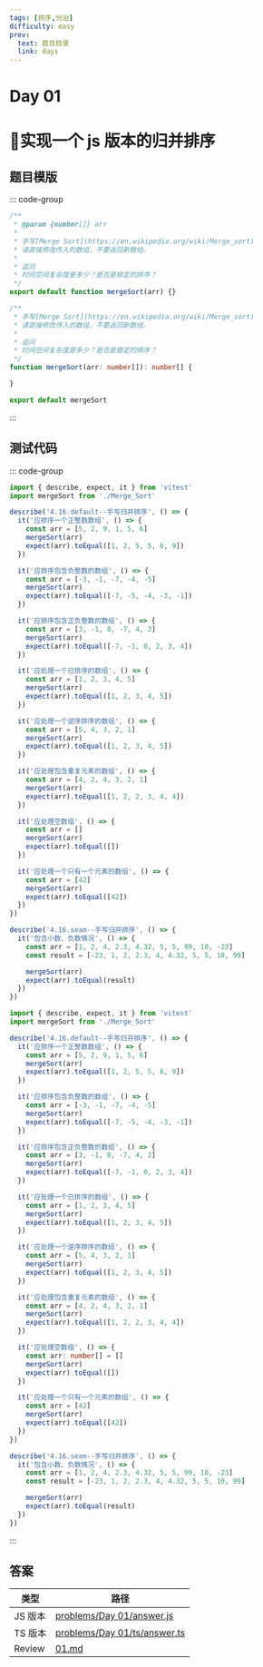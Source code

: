 ```yaml
---
tags: [排序,分治]
difficulty: easy
prev:
  text: 题目目录
  link: days
---
```


<Badge type="tip" text="easy" />
<Badge type="info" text="排序" />
<Badge type="info" text="分治" />

# Day 01

# 🎉实现一个 js 版本的归并排序

## 题目模版

::: code-group

```js [mergeSort.js]
/**
 * @param {number[]} arr
 *
 * 手写[Merge Sort](https://en.wikipedia.org/wiki/Merge_sort)
 * 请直接修改传入的数组，不要返回新数组。
 *
 * 追问
 * 时间空间复杂度是多少？是否是稳定的排序？
 */
export default function mergeSort(arr) {}
```

```ts [mergeSort.ts]
/**
 * 手写[Merge Sort](https://en.wikipedia.org/wiki/Merge_sort)
 * 请直接修改传入的数组，不要返回新数组。
 *
 * 追问
 * 时间空间复杂度是多少？是否是稳定的排序？
 */
function mergeSort(arr: number[]): number[] {

}

export default mergeSort
```

:::

## 测试代码

::: code-group

```js [Merge_Sort.spec.js]
import { describe, expect, it } from 'vitest'
import mergeSort from './Merge_Sort'

describe('4.16.default--手写归并排序', () => {
  it('应排序一个正整数数组', () => {
    const arr = [5, 2, 9, 1, 5, 6]
    mergeSort(arr)
    expect(arr).toEqual([1, 2, 5, 5, 6, 9])
  })

  it('应排序包含负整数的数组', () => {
    const arr = [-3, -1, -7, -4, -5]
    mergeSort(arr)
    expect(arr).toEqual([-7, -5, -4, -3, -1])
  })

  it('应排序包含正负整数的数组', () => {
    const arr = [3, -1, 0, -7, 4, 2]
    mergeSort(arr)
    expect(arr).toEqual([-7, -1, 0, 2, 3, 4])
  })

  it('应处理一个已排序的数组', () => {
    const arr = [1, 2, 3, 4, 5]
    mergeSort(arr)
    expect(arr).toEqual([1, 2, 3, 4, 5])
  })

  it('应处理一个逆序排序的数组', () => {
    const arr = [5, 4, 3, 2, 1]
    mergeSort(arr)
    expect(arr).toEqual([1, 2, 3, 4, 5])
  })

  it('应处理包含重复元素的数组', () => {
    const arr = [4, 2, 4, 3, 2, 1]
    mergeSort(arr)
    expect(arr).toEqual([1, 2, 2, 3, 4, 4])
  })

  it('应处理空数组', () => {
    const arr = []
    mergeSort(arr)
    expect(arr).toEqual([])
  })

  it('应处理一个只有一个元素的数组', () => {
    const arr = [42]
    mergeSort(arr)
    expect(arr).toEqual([42])
  })
})

describe('4.16.seam--手写归并排序', () => {
  it('包含小数、负数情况', () => {
    const arr = [1, 2, 4, 2.3, 4.32, 5, 5, 99, 10, -23]
    const result = [-23, 1, 2, 2.3, 4, 4.32, 5, 5, 10, 99]

    mergeSort(arr)
    expect(arr).toEqual(result)
  })
})

```

```ts [Merge_Sort.spec.ts]
import { describe, expect, it } from 'vitest'
import mergeSort from './Merge_Sort'

describe('4.16.default--手写归并排序', () => {
  it('应排序一个正整数数组', () => {
    const arr = [5, 2, 9, 1, 5, 6]
    mergeSort(arr)
    expect(arr).toEqual([1, 2, 5, 5, 6, 9])
  })

  it('应排序包含负整数的数组', () => {
    const arr = [-3, -1, -7, -4, -5]
    mergeSort(arr)
    expect(arr).toEqual([-7, -5, -4, -3, -1])
  })

  it('应排序包含正负整数的数组', () => {
    const arr = [3, -1, 0, -7, 4, 2]
    mergeSort(arr)
    expect(arr).toEqual([-7, -1, 0, 2, 3, 4])
  })

  it('应处理一个已排序的数组', () => {
    const arr = [1, 2, 3, 4, 5]
    mergeSort(arr)
    expect(arr).toEqual([1, 2, 3, 4, 5])
  })

  it('应处理一个逆序排序的数组', () => {
    const arr = [5, 4, 3, 2, 1]
    mergeSort(arr)
    expect(arr).toEqual([1, 2, 3, 4, 5])
  })

  it('应处理包含重复元素的数组', () => {
    const arr = [4, 2, 4, 3, 2, 1]
    mergeSort(arr)
    expect(arr).toEqual([1, 2, 2, 3, 4, 4])
  })

  it('应处理空数组', () => {
    const arr: number[] = []
    mergeSort(arr)
    expect(arr).toEqual([])
  })

  it('应处理一个只有一个元素的数组', () => {
    const arr = [42]
    mergeSort(arr)
    expect(arr).toEqual([42])
  })
})

describe('4.16.seam--手写归并排序', () => {
  it('包含小数、负数情况', () => {
    const arr = [1, 2, 4, 2.3, 4.32, 5, 5, 99, 10, -23]
    const result = [-23, 1, 2, 2.3, 4, 4.32, 5, 5, 10, 99]

    mergeSort(arr)
    expect(arr).toEqual(result)
  })
})

```

:::

## 答案

| 类型    | 路径                                                                                                                      |
| ------- | ------------------------------------------------------------------------------------------------------------------------- |
| JS 版本 | [problems/Day 01/answer.js](https://github.com/506-FETL/one-question-per-day/blob/main/problems/Day%2001/answer.js)       |
| TS 版本 | [problems/Day 01/ts/answer.ts](https://github.com/506-FETL/one-question-per-day/blob/main/problems/Day%2001/ts/answer.ts) |
| Review  | [01.md](/review/01)                                                                                                       |
